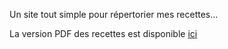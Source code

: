 Un site tout simple pour répertorier mes recettes...

La version PDF des recettes est disponible [ici](/Recettes.pdf)
